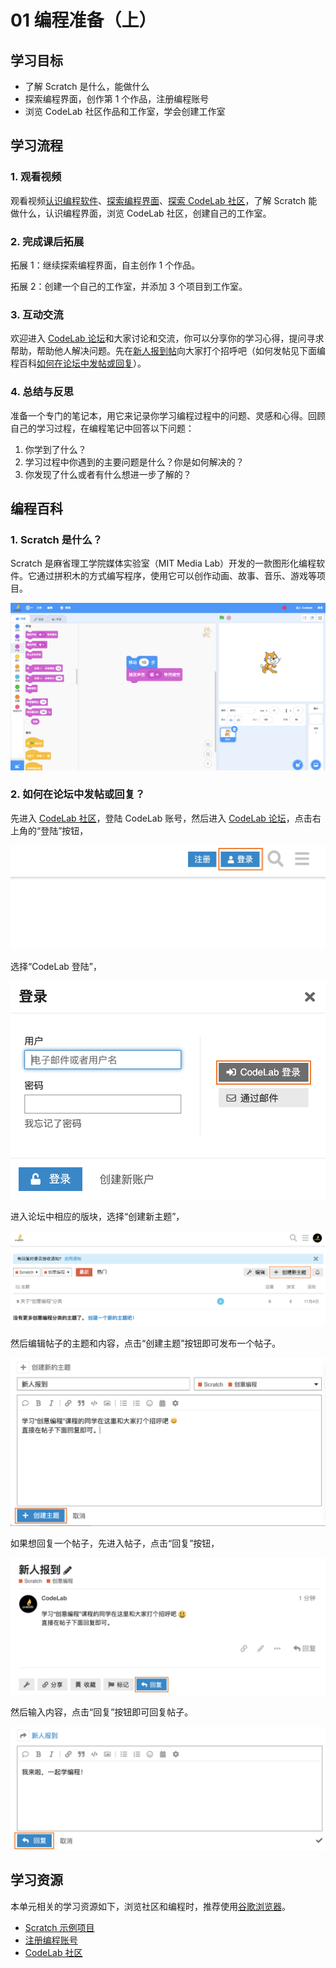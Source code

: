 # 01 编程准备（上）

## 学习目标

* 了解 Scratch 是什么，能做什么
* 探索编程界面，创作第 1 个作品，注册编程账号
* 浏览 CodeLab 社区作品和工作室，学会创建工作室

## **学习流程**

### 1. 观看视频

观看视频[认识编程软件](https://www.bilibili.com/video/BV1jT4y1K7iA?p=1)、[探索编程界面](https://www.bilibili.com/video/BV1jT4y1K7iA?p=2)、[探索 CodeLab 社区](https://www.bilibili.com/video/BV1jT4y1K7iA?p=3)，了解 Scratch 能做什么，认识编程界面，浏览 CodeLab 社区，创建自己的工作室。

### 2. 完成课后拓展

拓展 1：继续探索编程界面，自主创作 1 个作品。



拓展 2：创建一个自己的工作室，并添加 3 个项目到工作室。



### 3. 互动交流

欢迎进入 [CodeLab 论坛](https://discuss.codelab.club/c/8-category/8)和大家讨论和交流，你可以分享你的学习心得，提问寻求帮助，帮助他人解决问题。先在[新人报到帖](https://discuss.codelab.club/t/topic/157)向大家打个招呼吧（如何发帖见下面编程百科[如何在论坛中发帖或回复](01-bian-cheng-zhun-bei-shang.md#2-ru-he-zai-lun-tan-zhong-fa-tie-huo-hui-fu)）。

### 4. 总结与反思

准备一个专门的笔记本，用它来记录你学习编程过程中的问题、灵感和心得。回顾自己的学习过程，在编程笔记中回答以下问题：

1. 你学到了什么？
2. 学习过程中你遇到的主要问题是什么？你是如何解决的？
3. 你发现了什么或者有什么想进一步了解的？

## 编程百科

### 1. Scratch 是什么？

Scratch 是麻省理工学院媒体实验室（MIT Media Lab）开发的一款图形化编程软件。它通过拼积木的方式编写程序，使用它可以创作动画、故事、音乐、游戏等项目。

![](.gitbook/assets/1.1-scratch-jie-shao-.png)

### 2. 如何在论坛中发帖或回复？ <a id="2-ru-he-zai-lun-tan-zhong-fa-tie-huo-hui-fu"></a>

先进入 [CodeLab 社区](https://create.codelab.club/)，登陆 CodeLab 账号，然后进入 [CodeLab 论坛](https://discuss.codelab.club/)，点击右上角的“登陆”按钮，

![](.gitbook/assets/1.2-deng-lu-lun-tan-.png)

选择“CodeLab 登陆”，

![](.gitbook/assets/1.3-zhang-hao-deng-lu-.png)

进入论坛中相应的版块，选择“创建新主题”，

![](.gitbook/assets/1.4-chuang-jian-zhu-ti-.png)

然后编辑帖子的主题和内容，点击“创建主题”按钮即可发布一个帖子。

![](.gitbook/assets/1.5-bian-xie-zhu-ti-.png)

如果想回复一个帖子，先进入帖子，点击“回复”按钮，

![](.gitbook/assets/1.6-hui-fu-.png)

然后输入内容，点击“回复”按钮即可回复帖子。

![](.gitbook/assets/1.7-hui-fu-nei-rong-.png)

## 学习资源

本单元相关的学习资源如下，浏览社区和编程时，推荐使用[谷歌浏览器](https://www.google.cn/chrome/index.html)。

* [Scratch 示例项目](https://create.codelab.club/studios/64/)
* [注册编程账号](https://create.codelab.club/join)
* [CodeLab 社区](https://create.codelab.club/)


